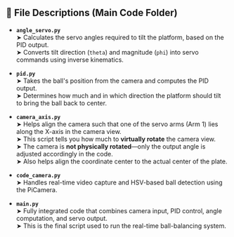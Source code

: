 ## 📂 File Descriptions (Main Code Folder)

- **`angle_servo.py`**  
  ➤ Calculates the servo angles required to tilt the platform, based on the PID output.  
  ➤ Converts tilt direction (`theta`) and magnitude (`phi`) into servo commands using inverse kinematics.

- **`pid.py`**  
  ➤ Takes the ball's position from the camera and computes the PID output.  
  ➤ Determines how much and in which direction the platform should tilt to bring the ball back to center.

- **`camera_axis.py`**  
  ➤ Helps align the camera such that one of the servo arms (Arm 1) lies along the X-axis in the camera view.  
  ➤ This script tells you how much to **virtually rotate** the camera view.  
  ➤ The camera is **not physically rotated**—only the output angle is adjusted accordingly in the code.  
  ➤ Also helps align the coordinate center to the actual center of the plate.

- **`code_camera.py`**  
  ➤ Handles real-time video capture and HSV-based ball detection using the PiCamera.

- **`main.py`**  
  ➤ Fully integrated code that combines camera input, PID control, angle computation, and servo output.  
  ➤ This is the final script used to run the real-time ball-balancing system.

